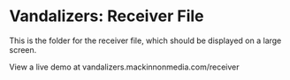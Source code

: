 # Vandalizers: Receiver File

This is the folder for the receiver file, which should be displayed on a large screen.

View a live demo at vandalizers.mackinnonmedia.com/receiver
